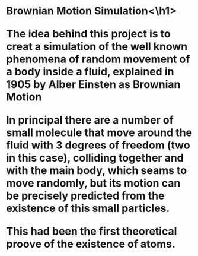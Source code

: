 <h1>Brownian Motion Simulation<\h1>
<p>The idea behind this project is to creat a simulation of the well known phenomena of random movement of a body inside a fluid, explained in 1905 by Alber Einsten as Brownian Motion<p>

<p>In principal there are a number of small molecule that move around the fluid with 3 degrees of freedom (two in this case), colliding together and with the main body, which seams to move randomly, but its motion can be precisely predicted from the existence of this small particles.<p>

<p>This had been the first theoretical proove of the existence of atoms.<p>
